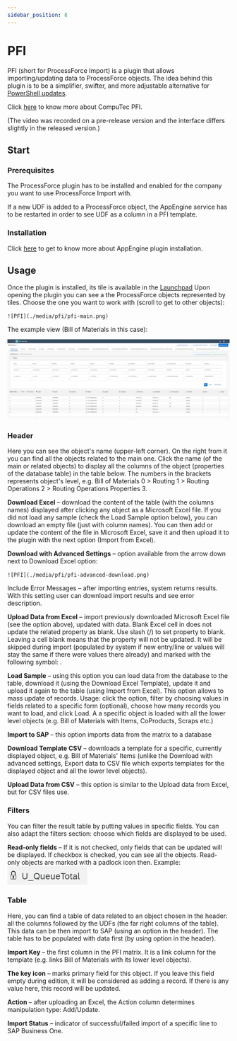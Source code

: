 ```yaml
---
sidebar_position: 8
---
```


# PFI

PFI (short for ProcessForce Import) is a plugin that allows importing/updating data to ProcessForce objects. The idea behind this plugin is to be a simplifier, swifter, and more adjustable alternative for [PowerShell updates](/docs/processforce/developer-guide/data-import/overview/).

Click [here](https://www.youtube.com/watch?v=MSreLSZC8DU) to know more about CompuTec PFI.

(The video was recorded on a pre-release version and the interface differs slightly in the released version.)

## Start

### Prerequisites

The ProcessForce plugin has to be installed and enabled for the company you want to use ProcessForce Import with.

If a new UDF is added to a ProcessForce object, the AppEngine service has to be restarted in order to see UDF as a column in a PFI template.

### Installation

Click [here](../administrators-guide/configuration-and-administration/overview.md#plugins) to get to know more about AppEngine plugin installation.

## Usage

Once the plugin is installed, its tile is available in the [Launchpad](/docs/appengine/appengine-users-guide/launchpad/) Upon opening the plugin you can see a the ProcessForce objects represented by tiles. Choose the one you want to work with (scroll to get to other objects):

    ![PFI](./media/pfi/pfi-main.png)

The example view (Bill of Materials in this case):

![PFI](./media/pfi/pfi-bill-of-materials.png)

### Header

Here you can see the object's name (upper-left corner). On the right from it you can find all the objects related to the main one. Click the name (of the main or related objects) to display all the columns of the object (properties of the database table) in the table below. The numbers in the brackets represents object's level, e.g. Bill of Materials 0 > Routing 1 > Routing Operations 2 > Routing Operations Properties 3.

**Download Excel** – download the content of the table (with the columns names) displayed after clicking any object as a Microsoft Excel file. If you did not load any sample (check the Load Sample option below), you can download an empty file (just with column names). You can then add or update the content of the file in Microsoft Excel, save it and then upload it to the plugin with the next option (Import from Excel).

**Download with Advanced Settings** – option available from the arrow down next to Download Excel option:

    ![PFI](./media/pfi/pfi-advanced-download.png)

Include Error Messages – after importing entries, system returns results. With this setting user can download import results and see error description.

**Upload Data from Excel** – import previously downloaded Microsoft Excel file (see the option above), updated with data. Blank Excel cell in does not update the related property as blank. Use slash (/) to set property to blank. Leaving a cell blank means that the property will not be updated. It will be skipped during import (populated by system if new entry/line or values will stay the same if there were values there already) and marked with the following symbol:  .

**Load Sample** – using this option you can load data from the database to the table, download it (using the Download Excel Template), update it and upload it again to the table (using Import from Excel). This option allows to mass update of records. Usage: click the option, filter by choosing values in fields related to a specific form (optional), choose how many records you want to load, and click Load. A a specific object is loaded with all the lower level objects (e.g. Bill of Materials with Items, CoProducts, Scraps etc.)

**Import to SAP** – this option imports data from the matrix to a database

**Download Template CSV** – downloads a template for a specific, currently displayed object, e.g. Bill of Materials' Items (unlike the Download with advanced settings, Export data to CSV file which exports templates for the displayed object and all the lower level objects).

**Upload Data from CSV** – this option is similar to the Upload data from Excel, but for CSV files use.

### Filters

You can filter the result table by putting values in specific fields. You can also adapt the filters section: choose which fields are displayed to be used.

**Read-only fields** – If it is not checked, only fields that can be updated will be displayed. If checkbox is checked, you can see all the objects. Read-only objects are marked with a padlock icon then. Example: ![PFI](./media/pfi/pfi-padlock.png)

### Table

Here, you can find a table of data related to an object chosen in the header: all the columns followed by the UDFs (the far right columns of the table). This data can be then import to SAP (using an option in the header). The table has to be populated with data first (by using option in the header).

**Import Key** – the first column in the PFI matrix. It is a link column for the template (e.g. links Bill of Materials with its lower level objects).

**The key icon** – marks primary field for this object. If you leave this field empty during edition, it will be considered as adding a record. If there is any value here, this record will be updated.

**Action** – after uploading an Excel, the Action column determines manipulation type: Add/Update.

**Import Status** – indicator of successful/failed import of a specific line to SAP Business One.
